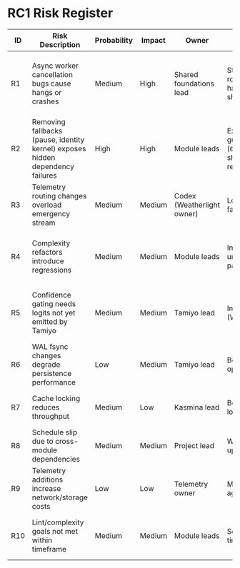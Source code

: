 # RC1 Risk Register

| ID | Risk Description | Probability | Impact | Owner | Mitigation | Contingency | Status |
|----|------------------|-------------|--------|-------|------------|-------------|--------|
| R1 | Async worker cancellation bugs cause hangs or crashes | Medium | High | Shared foundations lead | Stress test cancellation, staged rollout behind flag (soak harness in repo, shared worker shipping) | Revert to threaded executors temporarily | Completed (2025-09-26, soak + integration coverage signed off 2025-09-27) |
| R2 | Removing fallbacks (pause, identity kernel) exposes hidden dependency failures | High | High | Module leads | Execute strict dependency guard plan (`09_strict_dependency_plan.md`), ship telemetry + preflight before removing fallbacks | Re-enable fallback flags temporarily with logging (flagged, time-boxed) | Completed (2025-09-26, guard telemetry verified 2025-09-27) |
| R3 | Telemetry routing changes overload emergency stream | Medium | Medium | Codex (Weatherlight owner) | Load-test routing, throttle fallback, monitor queue | Rollback routing change | Completed (2025-09-27, load harness + counter instrumentation) |
| R4 | Complexity refactors introduce regressions | Medium | Medium | Module leads | Incremental PRs, extensive unit/integration tests (fixture parity guard landed for Tolaria) | Partial rollback of refactor | Completed (Tolaria R4a + Tamiyo R4b + Kasmina R4c signed off 2025-09-28) |
| R5 | Confidence gating needs logits not yet emitted by Tamiyo | Medium | Medium | Tamiyo lead | Implement logits export early (WP-A2 dependency) | Temporarily fallback to conservative gate with telemetry warning | Completed (2025-09-27, Tamiyo annotations + Kasmina enforcement) |
| R6 | WAL fsync changes degrade persistence performance | Low | Medium | Tamiyo lead | Benchmark writes, batch operations | Provide configuration toggle to disable fsync (dev only) | Open |
| R7 | Cache locking reduces throughput | Medium | Low | Kasmina lead | Benchmark before/after, tune lock granularity | Make cache locking optional per env | Open |
| R8 | Schedule slip due to cross-module dependencies | Medium | Medium | Project lead | Weekly sync, status tracker updates, unblock quickly | Reprioritize low-impact work packages | Open |
| R9 | Telemetry additions increase network/storage costs | Low | Low | Telemetry owner | Monitor telemetry volume, aggregate metrics | Disable noisy metrics | Open |
| R10 | Lint/complexity goals not met within timeframe | Medium | Medium | Module leads | Schedule dedicated refactor time, track in status board | Carryover to next milestone with explicit debt | Open |
